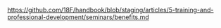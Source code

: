 ---
---
https://github.com/18F/handbook/blob/staging/articles/5-training-and-professional-development/seminars/benefits.md